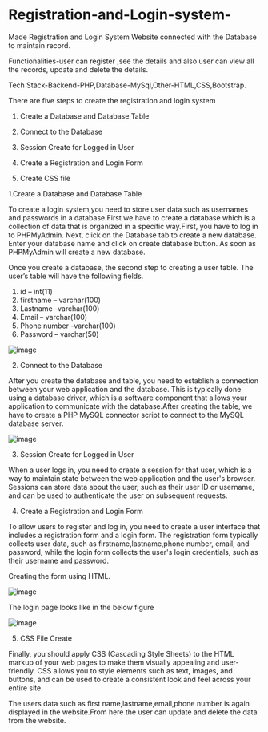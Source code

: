 # Registration-and-Login-system-

Made Registration and Login System Website connected with the Database to maintain record. 

Functionalities-user can register ,see the details and also user can view all the records, update and delete the details.

Tech Stack-Backend-PHP,Database-MySql,Other-HTML,CSS,Bootstrap.

There are five steps to create the registration and login system 

1. Create a Database and Database Table

2. Connect to the Database

3. Session Create for Logged in User

4. Create a Registration and Login Form

5. Create CSS file 

1.Create a Database and Database Table

To create a login system,you need to store user data such as usernames and passwords in a database.First we have to create a database which is a collection of data that is organized in a specific way.First, you have to log in to PHPMyAdmin. Next, click on the Database tab to create a new database. Enter your database name and click on create database button. As soon as PHPMyAdmin will create a new database.

Once you create a database, the second step to creating a user table. The user’s table will have the following fields.

1. id – int(11)
2. firstname  – varchar(100)
3. Lastname -varchar(100)
4. Email  – varchar(100)
5. Phone number -varchar(100)
6. Password  – varchar(50)

![image](https://user-images.githubusercontent.com/103095458/230972738-1b113030-7c3f-48ca-bb14-74374b68c6c4.png)

2. Connect to the Database

After you create the database and table, you need to establish a connection between your web application and the database. This is typically done using a database driver, which is a software component that allows your application to communicate with the database.After creating the table, we have to create a PHP MySQL connector script to connect to the MySQL database server. 

![image](https://user-images.githubusercontent.com/103095458/230973169-892de863-f6f7-4632-a535-fd7097b1d270.png)

3. Session Create for Logged in User

When a user logs in, you need to create a session for that user, which is a way to maintain state between the web application and the user's browser. Sessions can store data about the user, such as their user ID or username, and can be used to authenticate the user on subsequent requests.


4. Create a Registration and Login Form

To allow users to register and log in, you need to create a user interface that includes a registration form and a login form. The registration form typically collects user data, such as firstname,lastname,phone number, email, and password, while the login form collects the user's login credentials, such as their username and password.

Creating the form using HTML.

![image](https://user-images.githubusercontent.com/103095458/230973418-a77bac75-efe3-4b09-8c85-be6de77bed6a.png)

The login page looks like in the below figure

![image](https://user-images.githubusercontent.com/103095458/230973634-a8a3fd89-2df6-4102-b587-6ecda1787c55.png)

5. CSS File Create

Finally, you should apply CSS (Cascading Style Sheets) to the HTML markup of your web pages to make them visually appealing and user-friendly. CSS allows you to style elements such as text, images, and buttons, and can be used to create a consistent look and feel across your entire site.


The users data such as first name,lastname,email,phone number  is again displayed in the website.From here the user can update and delete the data from the website.








































